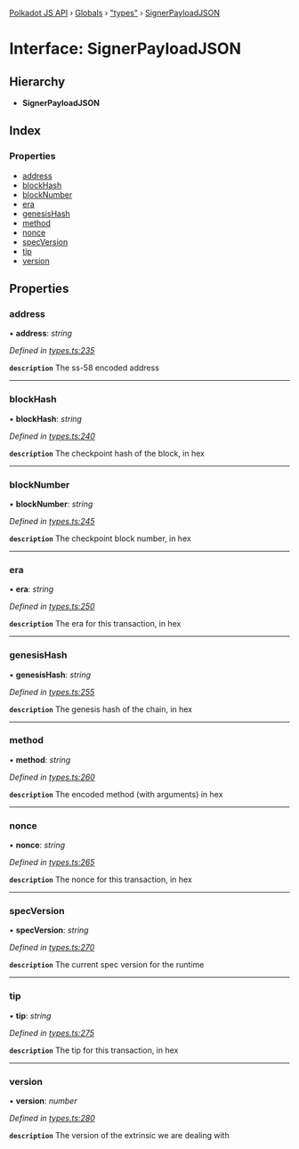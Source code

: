 [Polkadot JS API](../README.md) › [Globals](../globals.md) › ["types"](../modules/_types_.md) › [SignerPayloadJSON](_types_.signerpayloadjson.md)

# Interface: SignerPayloadJSON

## Hierarchy

* **SignerPayloadJSON**

## Index

### Properties

* [address](_types_.signerpayloadjson.md#address)
* [blockHash](_types_.signerpayloadjson.md#blockhash)
* [blockNumber](_types_.signerpayloadjson.md#blocknumber)
* [era](_types_.signerpayloadjson.md#era)
* [genesisHash](_types_.signerpayloadjson.md#genesishash)
* [method](_types_.signerpayloadjson.md#method)
* [nonce](_types_.signerpayloadjson.md#nonce)
* [specVersion](_types_.signerpayloadjson.md#specversion)
* [tip](_types_.signerpayloadjson.md#tip)
* [version](_types_.signerpayloadjson.md#version)

## Properties

###  address

• **address**: *string*

*Defined in [types.ts:235](https://github.com/polkadot-js/api/blob/011e24bd49/packages/types/src/types.ts#L235)*

**`description`** The ss-58 encoded address

___

###  blockHash

• **blockHash**: *string*

*Defined in [types.ts:240](https://github.com/polkadot-js/api/blob/011e24bd49/packages/types/src/types.ts#L240)*

**`description`** The checkpoint hash of the block, in hex

___

###  blockNumber

• **blockNumber**: *string*

*Defined in [types.ts:245](https://github.com/polkadot-js/api/blob/011e24bd49/packages/types/src/types.ts#L245)*

**`description`** The checkpoint block number, in hex

___

###  era

• **era**: *string*

*Defined in [types.ts:250](https://github.com/polkadot-js/api/blob/011e24bd49/packages/types/src/types.ts#L250)*

**`description`** The era for this transaction, in hex

___

###  genesisHash

• **genesisHash**: *string*

*Defined in [types.ts:255](https://github.com/polkadot-js/api/blob/011e24bd49/packages/types/src/types.ts#L255)*

**`description`** The genesis hash of the chain, in hex

___

###  method

• **method**: *string*

*Defined in [types.ts:260](https://github.com/polkadot-js/api/blob/011e24bd49/packages/types/src/types.ts#L260)*

**`description`** The encoded method (with arguments) in hex

___

###  nonce

• **nonce**: *string*

*Defined in [types.ts:265](https://github.com/polkadot-js/api/blob/011e24bd49/packages/types/src/types.ts#L265)*

**`description`** The nonce for this transaction, in hex

___

###  specVersion

• **specVersion**: *string*

*Defined in [types.ts:270](https://github.com/polkadot-js/api/blob/011e24bd49/packages/types/src/types.ts#L270)*

**`description`** The current spec version for  the runtime

___

###  tip

• **tip**: *string*

*Defined in [types.ts:275](https://github.com/polkadot-js/api/blob/011e24bd49/packages/types/src/types.ts#L275)*

**`description`** The tip for this transaction, in hex

___

###  version

• **version**: *number*

*Defined in [types.ts:280](https://github.com/polkadot-js/api/blob/011e24bd49/packages/types/src/types.ts#L280)*

**`description`** The version of the extrinsic we are dealing with
